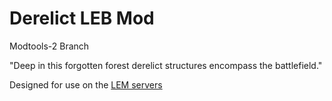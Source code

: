 # Derelict LEB Mod

Modtools-2 Branch

"Deep in this forgotten forest derelict structures encompass the battlefield."

Designed for use on the [LEM servers](http://www.legacyminigames.net/) 
